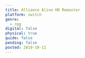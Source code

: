 ```yaml
---
title: Alliance Alive HD Remaster
platform: switch
genre:
  - rpg
digital: false
physical: true
guide: false
pending: false
posted: 2019-10-11
---
```

